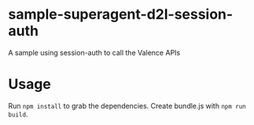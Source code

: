 sample-superagent-d2l-session-auth
==================================

A sample using session-auth to call the Valence APIs

Usage
=====

Run `npm install` to grab the dependencies. Create bundle.js with `npm run build`.
